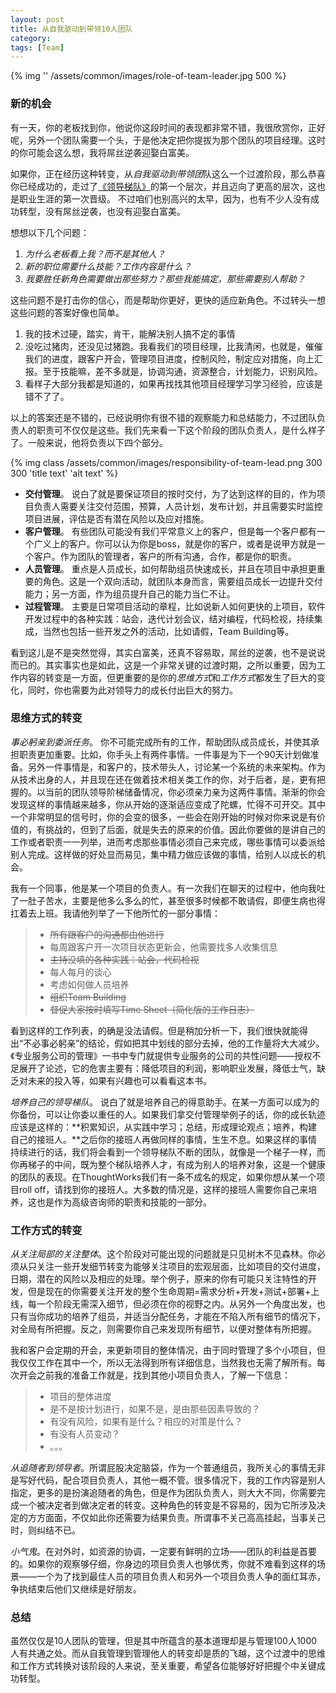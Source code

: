 ```yaml
---
layout: post
title: 从自我驱动到带领10人团队
category: 
tags: [Team]
---
```



{% img '' /assets/common/images/role-of-team-leader.jpg 500 %}
### 新的机会

有一天，你的老板找到你，他说你这段时间的表现都非常不错，我很欣赏你，正好呢，另外一个团队需要一个头，于是他决定把你提拔为那个团队的项目经理。这时的你可能会这么想，我将屌丝逆袭迎娶白富美。

如果你，正在经历这种转变，从*自我驱动到带领团*队这么一个过渡阶段，那么恭喜你已经成功的，走过了[《领导梯队》](https://book.douban.com/subject/6536593/)的第一个层次，并且迈向了更高的层次，这也是职业生涯的第一次晋级。
不过咱们也别高兴的太早，因为，也有不少人没有成功转型，没有屌丝逆袭，也没有迎娶白富美。

想想以下几个问题：

1. *为什么老板看上我？而不是其他人？*
2. *新的职位需要什么技能？工作内容是什么？*
3. *我要胜任新角色需要做出那些努力？那些我能搞定，那些需要别人帮助？*

这些问题不是打击你的信心，而是帮助你更好，更快的适应新角色。不过转头一想这些问题的答案好像也简单。

1. 我的技术过硬，踏实，肯干，能解决别人搞不定的事情
2. 没吃过猪肉，还没见过猪跑。我看我们的项目经理，比我清闲，也就是，催催我们的进度，跟客户开会，管理项目进度，控制风险，制定应对措施，向上汇报。至于技能嘛，差不多就是，协调沟通，资源整合，计划能力，识别风险。
3. 看样子大部分我都是知道的，如果再找找其他项目经理学习学习经验，应该是错不了了。

以上的答案还是不错的，已经说明你有很不错的观察能力和总结能力，不过团队负责人的职责可不仅仅是这些。我们先来看一下这个阶段的团队负责人，是什么样子了。一般来说，他将负责以下四个部分。

{% img class /assets/common/images/responsibility-of-team-lead.png 300 300 'title text' 'alt text' %}

* **交付管理**。
说白了就是要保证项目的按时交付，为了达到这样的目的，作为项目负责人需要关注交付范围，预算，人员计划，发布计划，并且需要实时监控项目进展，评估是否有潜在风险以及应对措施。
* **客户管理**。
有些团队可能没有我们平常意义上的客户，但是每一个客户都有一个广义上的客户。你可以认为你是boss，就是你的客户，或者是说甲方就是一个客户。作为团队的管理者，客户的所有沟通，合作，都是你的职责。
* **人员管理**。
重点是人员成长，如何帮助组员快速成长，并且在项目中承担更重要的角色。这是一个双向活动，就团队本身而言，需要组员成长一边提升交付能力；另一方面，作为组员提升自己的能力当仁不让。
* **过程管理**。
主要是日常项目活动的章程，比如说新人如何更快的上项目，软件开发过程中的各种实践：站会，迭代计划会议，结对编程，代码检视，持续集成，当然也包括一些开发之外的活动，比如请假，Team Building等。

看到这儿是不是突然觉得，其实白富美，还真不容易取，屌丝的逆袭，也不是说说而已的。其实事实也是如此，这是一个非常关键的过渡时期，之所以重要，因为工作内容的转变是一方面，但更重要的是你的*思维方式*和*工作方式*都发生了巨大的变化，同时，你也需要为此对领导力的成长付出巨大的努力。

### 思维方式的转变

*事必躬亲到委派任务*。
你不可能完成所有的工作，帮助团队成员成长，并使其承担职责更加重要。比如，你手头上有两件事情。一件事是为下一个90天计划做准备。另外一件事情是，和客户的，技术带头人，讨论某一个系统的未来架构。作为从技术出身的人，并且现在还在做着技术相关类工作的你，对于后者，是，更有把握的。以当前的团队领导阶梯储备情况，你必须亲力亲为这两件事情。渐渐的你会发现这样的事情越来越多，你从开始的逐渐适应变成了陀螺，忙得不可开交。其中一个非常明显的信号时，你的会变的很多，一些会在刚开始的时候对你来说是有价值的，有挑战的，但到了后面，就是失去的原来的价值。因此你要做的是讲自己的工作或者职责一一列举，进而考虑那些事情必须自己来完成，哪些事情可以委派给别人完成。这样做的好处显而易见，集中精力做应该做的事情，给别人以成长的机会。

我有一个同事，他是某一个项目的负责人。有一次我们在聊天的过程中，他向我吐了一肚子苦水，主要是他多么多么的忙，甚至很多时候都不敢请假，即便生病也得扛着去上班。我请他列举了一下他所忙的一部分事情：
> * ~~所有跟客户的沟通都由他进行~~
> * 每周跟客户开一次项目状态更新会，他需要找多人收集信息
> * ~~主持没填的各种实践：站会，代码检视~~
> * 每人每月的谈心
> * 考虑如何做人员培养
> * ~~组织Team Building~~
> * ~~督促大家按时填写Time Sheet（简化版的工作日志）~~

看到这样的工作列表，的确是没法请假。但是稍加分析一下，我们很快就能得出“不必事必躬亲”的结论，假如把其中划线的部分去掉，他的工作量将大大减少。《专业服务公司的管理》一书中专门就提供专业服务的公司的共性问题——授权不足展开了论述，它的危害主要有：降低项目的利润，影响职业发展，降低士气，缺乏对未来的投入等，如果有兴趣也可以看看这本书。

*培养自己的领导梯队*。
说白了就是培养自己的得意助手。在某一方面可以成为的你备份，可以让你委以重任的人。如果我们拿交付管理举例子的话，你的成长轨迹应该是这样的：**积累知识，从实践中学习；总结，形成理论观点；培养，构建自己的接班人。**之后你的接班人再做同样的事情，生生不息。如果这样的事情持续进行的话，我们将会看到一个领导梯队不断的团队，就像是一个梯子一样，而你再梯子的中间，既为整个梯队培养人才，有成为别人的培养对象，这是一个健康的团队的表现。在ThoughtWorks我们有一条不成名的规定，如果你想从某一个项目roll off，请找到你的接班人。大多数的情况是，这样的接班人需要你自己来培养，这也是作为高级咨询师的职责和技能的一部分。

### 工作方式的转变

*从关注局部的关注整体*。这个阶段对可能出现的问题就是只见树木不见森林。你必须从只关注一些开发细节转变为能够关注项目的宏观层面，比如项目的交付进度，日期，潜在的风险以及相应的处理。举个例子，原来的你有可能只关注特性的开发，但是现在的你需要关注开发的整个生命周期=需求分析+开发+测试+部署+上线，每一个阶段无需深入细节，但必须在你的视野之内。从另外一个角度出发，也只有当你成功的培养了组员，并适当分配任务，才能在不陷入所有细节的情况下，对全局有所把握。反之，则需要你自己来发现所有细节，以便对整体有所把握。

我和客户会定期的开会，来更新项目的整体情况，由于同时管理了多个小项目，但我仅仅工作在其中一个，所以无法得到所有详细信息，当然我也无需了解所有。每次开会之前我的准备工作就是，找到其他小项目负责人，了解一下信息：
>* 项目的整体进度    
>* 是不是按计划进行，如果不是，是由那些因素导致的？   
>* 有没有风险，如果有是什么？相应的对策是什么？     
>* 有没有人员变动？   
>* 。。。

*从追随者到领导者*。所谓屁股决定脑袋，作为一个普通组员，我所关心的事情无非是写好代码，配合项目负责人，其他一概不管。很多情况下，我的工作内容是别人指定，更多的是扮演追随者的角色，但是作为团队负责人，则大大不同，你需要完成一个被决定者到做决定者的转变。这种角色的转变是不容易的，因为它所涉及决定的方方面面，不仅如此你还需要为结果负责。所谓事不关己高高挂起，当事关己时，则纠结不已。

*小气鬼*。在对外时，如资源的协调，一定要有鲜明的立场——团队的利益是首要的。如果你的观察够仔细，你身边的项目负责人也够优秀，你就不难看到这样的场景——一个为了找到最佳人员的项目负责人和另外一个项目负责人争的面红耳赤，争执结束后他们又继续是好朋友。

### 总结
虽然仅仅是10人团队的管理，但是其中所蕴含的基本道理却是与管理100人1000人有共通之处。而从自我管理到管理他人的转变却是质的飞越，这个过渡中的思维和工作方式转换对该阶段的人来说，至关重要，希望各位能够好好把握个中关键成功转型。